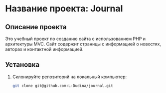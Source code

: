 # Название проекта: Journal

## Описание проекта

Это учебный проект по созданию сайта с использованием PHP и архитектуры MVC. Сайт содержит страницы с информацией о новостях, авторах и контактной информацией.

## Установка

1. Склонируйте репозиторий на локальный компьютер:
   ```bash
   git clone git@github.com:L-Dudina/journal.git
   ```

